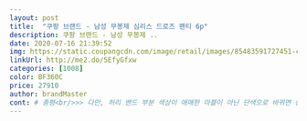 ```yaml
---
layout: post 
title:  "쿠팡 브랜드 - 남성 무봉제 심리스 드로즈 팬티 6p" 
description: 쿠팡 브랜드 - 남성 무봉제 ..
date: 2020-07-16 21:39:52 
img: https://static.coupangcdn.com/image/retail/images/85483591727451-ca878bb5-a857-43a5-8c5a-224733bb8f0b.jpg 
linkUrl: http://me2.do/5EfyGfxw 
categories: [1008] 
color: BF360C 
price: 27910 
author: brandMaster 
cont: # 총평<br/>>> 다만, 허리 밴드 부분 색상이 애매한 마블이 아닌 단색으로 바뀌면 좋겠습니다.<br/><br/>>> 입기 전에 팬티를 펴 보면 잘 늘어나고 펑퍼짐해 보일 수 있는데, 막상 입으면 다릅니다.<br/><br/>>> 특히 운동할 때 팬티 마감 부분의 자극이 없습니다.<br/><br/>>> 흐트러지지 않게, 팬티마다 개별로 하드 속지로 모양이 잡혀있더군요.<br/><br/><br/> - 구성된 6p가 튀지 않고 데일리로 적합한 색상 + 취향을 타지 않는 ‘완전’ 기본 디자인입니다.<br/><br/><br/> - 냉수 울 세탁을 했는데, 소재 변형이나 보푸라기가 일지 않았습니다.<br/><br/><br/> - 레이온 혼방 소재라 확실히 부들부들 부드럽고 가볍습니다.<br/> 두께는 얇은 편입니다.<br/><br/><br/> - 색을 돌아가면서 입었는데, 점점 더 마음에 든다고 하더군요.<br/><br/><br/> - 심리스 디자인답게 마감 봉제가 적고, 택이 없습니다.<br/><br/><br/> - 종이 패키지에 깔끔하게 6p가 들어있습니다.<br/><br/><br/> - 착용감이 매우 편하고 가볍습니다.<br/><br/><br/> - 타 브랜드 속옷 100 사이즈를 입는데, 베이스알파에센셜 100 사이즈도 딱 좋게 맞습니다.<br/><br/><br/> - 통풍이 잘 되는 편이라, 엉덩이에 땀이 잘 차지 않고 쾌적하게 입을 수 있습니다.<br/><br/><br/> - 팬티 탄성은 매우 좋습니다.<br/> 바디 크기에 맞춰 늘어나고, 원복이 잘됩니다.<br/><br/> 
---
```

 